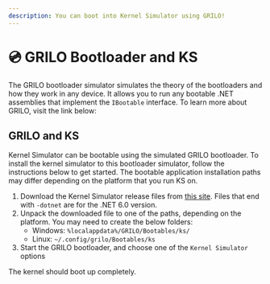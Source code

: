 ```yaml
---
description: You can boot into Kernel Simulator using GRILO!
---
```


# 💿 GRILO Bootloader and KS

The GRILO bootloader simulator simulates the theory of the bootloaders and how they work in any device. It allows you to run any bootable .NET assemblies that implement the `IBootable` interface. To learn more about GRILO, visit the link below:

## GRILO and KS

Kernel Simulator can be bootable using the simulated GRILO bootloader. To install the kernel simulator to this bootloader simulator, follow the instructions below to get started. The bootable application installation paths may differ depending on the platform that you run KS on.

1. Download the Kernel Simulator release files from [this site](https://github.com/Aptivi/Kernel-Simulator/releases). Files that end with `-dotnet` are for the .NET 6.0 version.
2. Unpack the downloaded file to one of the paths, depending on the platform. You may need to create the below folders:
   * Windows: `%localappdata%/GRILO/Bootables/ks/`
   * Linux: `~/.config/grilo/Bootables/ks`
3. Start the GRILO bootloader, and choose one of the `Kernel Simulator` options

The kernel should boot up completely.
